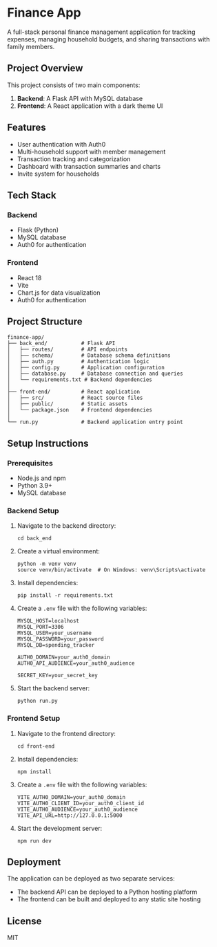 # Finance App

A full-stack personal finance management application for tracking expenses, managing household budgets, and sharing transactions with family members.

## Project Overview

This project consists of two main components:

1. **Backend**: A Flask API with MySQL database
2. **Frontend**: A React application with a dark theme UI

## Features

- User authentication with Auth0
- Multi-household support with member management
- Transaction tracking and categorization
- Dashboard with transaction summaries and charts
- Invite system for households

## Tech Stack

### Backend

- Flask (Python)
- MySQL database
- Auth0 for authentication

### Frontend

- React 18
- Vite
- Chart.js for data visualization
- Auth0 for authentication

## Project Structure

```
finance-app/
├── back_end/           # Flask API
│   ├── routes/         # API endpoints
│   ├── schema/         # Database schema definitions
│   ├── auth.py         # Authentication logic
│   ├── config.py       # Application configuration
│   ├── database.py     # Database connection and queries
│   └── requirements.txt # Backend dependencies
│
├── front-end/          # React application
│   ├── src/            # React source files
│   ├── public/         # Static assets
│   └── package.json    # Frontend dependencies
│
└── run.py              # Backend application entry point
```

## Setup Instructions

### Prerequisites

- Node.js and npm
- Python 3.9+
- MySQL database

### Backend Setup

1. Navigate to the backend directory:
   ```
   cd back_end
   ```
2. Create a virtual environment:
   ```
   python -m venv venv
   source venv/bin/activate  # On Windows: venv\Scripts\activate
   ```
3. Install dependencies:
   ```
   pip install -r requirements.txt
   ```
4. Create a `.env` file with the following variables:

   ```
   MYSQL_HOST=localhost
   MYSQL_PORT=3306
   MYSQL_USER=your_username
   MYSQL_PASSWORD=your_password
   MYSQL_DB=spending_tracker

   AUTH0_DOMAIN=your_auth0_domain
   AUTH0_API_AUDIENCE=your_auth0_audience

   SECRET_KEY=your_secret_key
   ```

5. Start the backend server:
   ```
   python run.py
   ```

### Frontend Setup

1. Navigate to the frontend directory:
   ```
   cd front-end
   ```
2. Install dependencies:
   ```
   npm install
   ```
3. Create a `.env` file with the following variables:
   ```
   VITE_AUTH0_DOMAIN=your_auth0_domain
   VITE_AUTH0_CLIENT_ID=your_auth0_client_id
   VITE_AUTH0_AUDIENCE=your_auth0_audience
   VITE_API_URL=http://127.0.0.1:5000
   ```
4. Start the development server:
   ```
   npm run dev
   ```

## Deployment

The application can be deployed as two separate services:

- The backend API can be deployed to a Python hosting platform
- The frontend can be built and deployed to any static site hosting

## License

MIT
